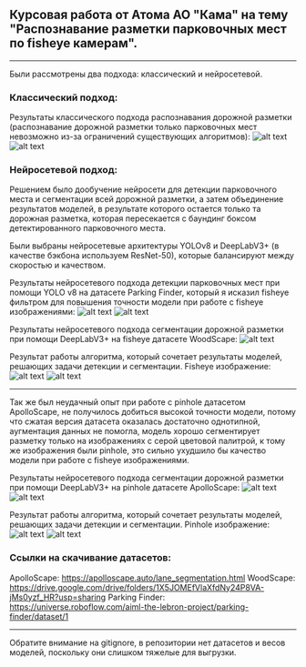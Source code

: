 ## Курсовая работа от Атома АО "Кама" на тему "Распознавание разметки парковочных мест по fisheye камерам".

---

Были рассмотрены два подхода: классический и нейросетевой.

### Классический подход:

Результаты классического подхода распознавания дорожной разметки (распознавание дорожной разметки только парковочных мест невозможно из-за ограничений существующих алгоритмов):
![alt text](classicApproach/exampleOfUse/input.png)
![alt text](classicApproach/exampleOfUse/output.png)

### Нейросетевой подход:

Решением было дообучение нейросети для детекции парковочного места и сегментации всей дорожной разметки, а затем объединение результатов моделей, в результате которого остается только та дорожная разметка, которая пересекается с баундинг боксом детектированного парковочного места.

Были выбраны нейросетевые архитектуры YOLOv8 и DeepLabV3+ (в качестве бэкбона используем ResNet-50), которые балансируют между скоростью и качеством.

Результаты нейросетевого подхода детекции парковочных мест при помощи YOLO v8 на датасете Parking Finder, который я исказил fisheye фильтром для повышения точности модели при работе с fisheye изображениями:
![alt text](<neuralNetworkApproach/detection/yolov8 (Parking Finder)/examplesOfUse/test6.png>)
![alt text](<neuralNetworkApproach/seg + det/woodscape (fisheye)/examplesOfUse/bbox.jpg>)

Результаты нейросетевого подхода сегментации дорожной разметки при помощи DeepLabV3+ на fisheye датасете WoodScape:
![alt text](<neuralNetworkApproach/segmentation/deeplabv3+ (woodscape)/examplesOfUse/test6.png>)

Результат работы алгоритма, который сочетает результаты моделей, решающих задачи детекции и сегментации. Fisheye изображение:
![alt text](<neuralNetworkApproach/seg + det/woodscape (fisheye)/examplesOfUse/result.png>)
![alt text](<neuralNetworkApproach/seg + det/woodscape (fisheye)/examplesOfUse/afterPhotoshop.jpg>)

---

Так же был неудачный опыт при работе с pinhole датасетом ApolloScape, не получилось добиться высокой точности модели, потому что сжатая версия датасета оказалась достаточно однотипной, аугментация данных не помогла, модель хорошо сегментирует разметку только на изображениях с серой цветовой палитрой, к тому же изображения были pinhole, это сильно ухудшило бы качество модели при работе с fisheye изображениями.

Результаты нейросетевого подхода сегментации дорожной разметки при помощи DeepLabV3+ на pinhole датасете ApolloScape:
![alt text](<neuralNetworkApproach/segmentation/deeplabv3+ (apollo_scape)/examplesOfUse/test1.png>)
![alt text](<neuralNetworkApproach/segmentation/deeplabv3+ (apollo_scape)/examplesOfUse/test2.png>)

Результат работы алгоритма, который сочетает результаты моделей, решающих задачи детекции и сегментации. Pinhole изображение:
![alt text](<neuralNetworkApproach/seg + det/apollo_scape (pinhole)/examplesOfUse/result.png>)
![alt text](<neuralNetworkApproach/seg + det/apollo_scape (pinhole)/examplesOfUse/afterPhotoshop.jpg>)

### Ссылки на скачивание датасетов:
ApolloScape: https://apolloscape.auto/lane_segmentation.html
WoodScape: https://drive.google.com/drive/folders/1X5JOMEfVlaXfdNy24P8VA-jMs0yzf_HR?usp=sharing
Parking Finder: https://universe.roboflow.com/aiml-the-lebron-project/parking-finder/dataset/1

---

Обратите внимание на gitignore, в репозитории нет датасетов и весов моделей, поскольку они слишком тяжелые для выгрузки.
